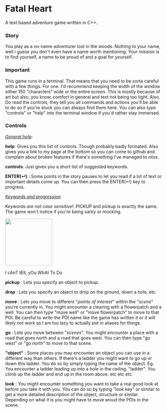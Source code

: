 # Fatal Heart

A text based adventure game written in C++.

### Story

You play as a no-name adventurer lost in the woods. Nothing to your name, well i guess you don't even have a name worth mentioning.
Your mission is to find yourself, a name to be proud of and a goal for yourself.

### Important

This game runs in a terminal. That means that you need to be sorta careful with a few things. For one. I'd recommend keeping the width of the window either 150 "characters" wide or the entire screen. This is mostly because of art but also, you know, comfort in general and text not being too tight.
Also. Do read the controls, they tell you all commands and actions you'll be able to do so if you're stuck you can always find them here. You can also type "controls" or "help" into the terminal window if you'd rather stay immersed.

### Controls

<ins>*General help*</ins>:

**help**: Gives you this list of controls. Though probably badly formated. Also gives you a link to my page at the bottom so you can come to github and complain about broken features if there's something I've managed to miss.

**controls**: Just gives you a short list of suggested keywords.

**ENTER(↵)** : Some points in the story pauses to let you read if a lot of text or important details come up. You can then press the ENTER(↵) key to progress.

<ins>*Keywords and progression*</ins>:

*Keywords are not case sensitive!*: PICKUP and pickup is exactly the same. The game won't notice if you're being sarky or mocking.

<img src="https://i.kym-cdn.com/photos/images/newsfeed/001/255/479/85b.png" width="150">

I cAnT tElL yOu WhAt To Do


**pickup** : Lets you specify an object to pickup.

**drop** : Lets you specify an object to drop on the ground, down a hole, etc.

**move** : Lets you move to different "*points of interest*" within the "*scene*" you're currently in. You might encounter a clearing with a flowerpatch and a well. You can then type "move well" or "move flowerpatch" to move to that POI. Be careful to write the POI name like the game has written it or it will likely not work as I am too lazy to actually put in aliases for things.

**go** : Lets you move between "*scenes*". You might encounter a place with a road that goes north and a road that goes west. You can then type "go west" or "go north" to move to that scene. 

**"object"** : Some places you may encounter an object you can use in a different way than others. If there's a ladder you might want to go up or down this ladder. You do so by simply typing the name of the object. Eg. You encounter a ladder leading up into a hole in the ceiling. "ladder". You climb up the ladder and end up in the room above. etc etc etc.

**look** : You might encounter something you want to take a real good look at before you take it with you. You can do so by typing "look key" or similar to get a more detailed description of the object, structure or similar. Depending on what it is you might have to move aroud the POIs in the scene.
